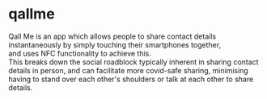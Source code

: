 # qallme
Qall Me is an app which allows people to share contact details instantaneously by simply touching their smartphones together,  
and uses NFC functionality to achieve this.  
This breaks down the social roadblock typically inherent in sharing contact details in person, and can facilitate more covid-safe
sharing, minimising having to stand over each other's shoulders or talk at each other to share details.

